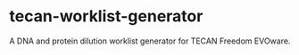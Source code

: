 # tecan-worklist-generator

A DNA and protein dilution worklist generator for TECAN Freedom EVOware.
